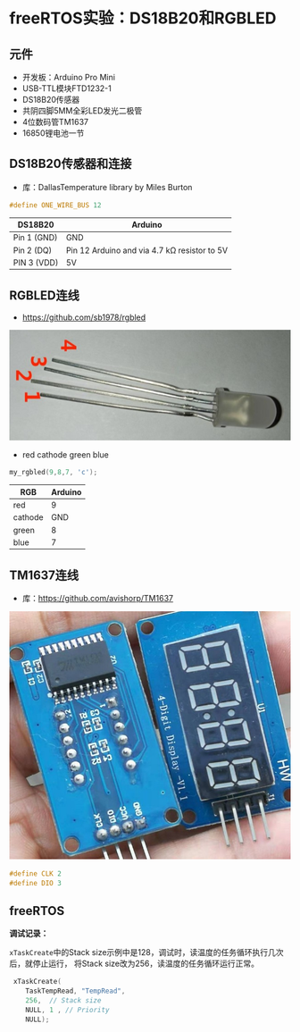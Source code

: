 # freeRTOS实验：DS18B20和RGBLED

##  元件

*  开发板：Arduino Pro Mini
*  USB-TTL模块FTD1232-1
*  DS18B20传感器
*  共阴四脚5MM全彩LED发光二极管
*  4位数码管TM1637
*  16850锂电池一节

## DS18B20传感器和连接

* 库：DallasTemperature library by Miles Burton

```c
#define ONE_WIRE_BUS 12
```
|DS18B20     |Arduino |
|------------|--------|
|Pin 1 (GND) |	GND   |
|Pin 2 (DQ)	 |Pin 12 Arduino and via 4.7 kΩ resistor to 5V|
|PIN 3 (VDD) |	5V    |

##  RGBLED连线

* https://github.com/sb1978/rgbled

![common_cathode_rgb_led](img/common_cathode_rgb_led.jpg)

* red cathode green blue

```c
my_rgbled(9,8,7, 'c');
```
|RGB    |Arduino |
|-------|--------|
|red    |  9     |
|cathode| GND	 |
|green  | 8      |
|blue   | 7      |

## TM1637连线

* 库：https://github.com/avishorp/TM1637

![](img/TM1637.jpg)

```c
#define CLK 2
#define DIO 3
```

##  freeRTOS

**调试记录：**

`xTaskCreate`中的Stack size示例中是128，调试时，读温度的任务循环执行几次后，就停止运行，
  将Stack size改为256，读温度的任务循环运行正常。

```c
 xTaskCreate(
    TaskTempRead, "TempRead",
    256,  // Stack size
    NULL, 1 , // Priority
    NULL);
```





 